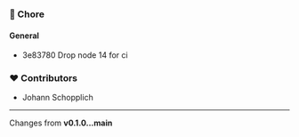 ### 🏡 Chore


#### General

  - 3e83780 Drop node 14 for ci


### ❤️  Contributors

- Johann Schopplich

----

Changes from **v0.1.0...main**


